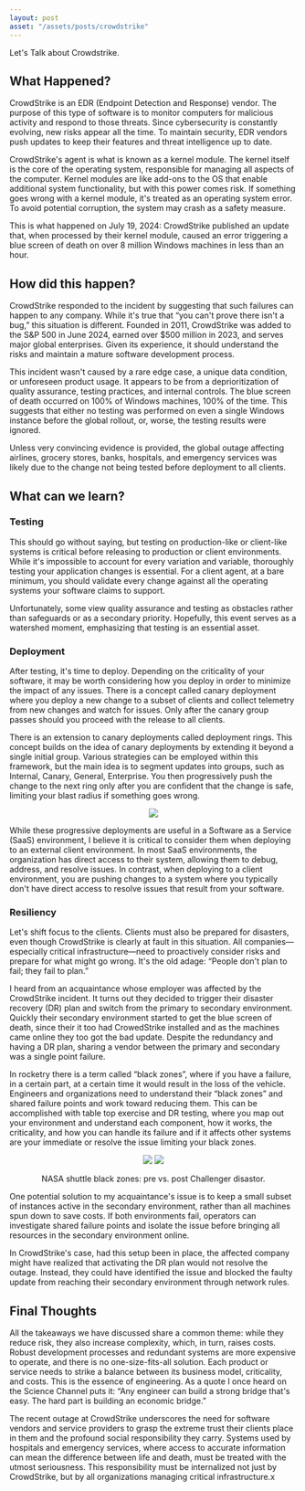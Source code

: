 ```yaml
---
layout: post
asset: "/assets/posts/crowdstrike"
---
```


Let's Talk about Crowdstrike. 

## What Happened?

CrowdStrike is an EDR (Endpoint Detection and Response) vendor. The purpose of this type of software is to monitor computers for malicious activity and respond to those threats. Since cybersecurity is constantly evolving, new risks appear all the time. To maintain security, EDR vendors push updates to keep their features and threat intelligence up to date.

CrowdStrike's agent is what is known as a kernel module. The kernel itself is the core of the operating system, responsible for managing all aspects of the computer. Kernel modules are like add-ons to the OS that enable additional system functionality, but with this power comes risk. If something goes wrong with a kernel module, it's treated as an operating system error. To avoid potential corruption, the system may crash as a safety measure.

This is what happened on July 19, 2024: CrowdStrike published an update that, when processed by their kernel module, caused an error triggering a blue screen of death on over 8 million Windows machines in less than an hour.

## How did this happen?

CrowdStrike responded to the incident by suggesting that such failures can happen to any company. While it's true that “you can't prove there isn't a bug,” this situation is different. Founded in 2011, CrowdStrike was added to the S&P 500 in June 2024, earned over $500 million in 2023, and serves major global enterprises. Given its experience, it should understand the risks and maintain a mature software development process.

This incident wasn't caused by a  rare edge case, a unique data condition, or unforeseen product usage. It appears to be from a deprioritization of quality assurance, testing practices, and internal controls. The blue screen of death occurred on 100% of Windows machines, 100% of the time. This suggests that either no testing was performed on even a single Windows instance before the global rollout, or, worse, the testing results were ignored.

Unless very convincing evidence is provided, the global outage affecting airlines, grocery stores, banks, hospitals, and emergency services was likely due to the change not being tested before deployment to all clients.

## What can we learn?

### Testing

This should go without saying, but testing on production-like or client-like systems is critical before releasing to production or client environments. While it's impossible to account for every variation and variable, thoroughly testing your application changes is essential. For a client agent, at a bare minimum, you should validate every change against all the operating systems your software claims to support. 

Unfortunately, some view quality assurance and testing as obstacles rather than safeguards or as a secondary priority. Hopefully, this event serves as a watershed moment, emphasizing that testing is an essential asset.

### Deployment

After testing, it's time to deploy. Depending on the criticality of your software, it may be worth considering how you deploy in order to minimize the impact of any issues. There is a concept called canary deployment where you deploy a new change to a subset of clients and collect telemetry from new changes and watch for issues. Only after the canary group passes should you proceed with the release to all clients.

There is an extension to canary deployments called deployment rings. This concept builds on the idea of canary deployments by extending it beyond a single initial group. Various strategies can be employed within this framework, but the main idea is to segment updates into groups, such as Internal, Canary, General, Enterprise. You then progressively push the change to the next ring only after you are confident that the change is safe, limiting your blast radius if something goes wrong.

<div style="text-align: center;">
    <img style="max-width: 70%;" src="{{ page.asset }}//deployment-rings.svg">
</div>

While these progressive deployments are useful in a Software as a Service (SaaS) environment, I believe it is critical to consider them when deploying to an external client environment. In most SaaS environments, the organization has direct access to their system, allowing them to debug, address, and resolve issues. In contrast, when deploying to a client environment, you are pushing changes to a system where you typically don't have direct access to resolve issues that result from your software.

### Resiliency

Let's shift focus to the clients. Clients must also be prepared for disasters, even though CrowdStrike is clearly at fault in this situation. All companies—especially critical infrastructure—need to proactively consider risks and prepare for what might go wrong. It's the old adage: “People don't plan to fail; they fail to plan.”

I heard from an acquaintance whose employer was affected by the CrowdStrike incident. It turns out they decided to trigger their disaster recovery (DR) plan and switch from the primary to secondary environment. Quickly their secondary environment started to get the blue screen of death, since their it too had CrowedStrike installed and as the machines came online they too got the bad update. Despite the redundancy and having a DR plan, sharing a vendor between the primary and secondary was a single point failure. 

In rocketry there is a term called “black zones”, where if you have a failure, in a certain part, at a certain time it would result in the loss of the vehicle. Engineers and organizations need to understand their “black zones” and shared failure points and work toward reducing them. This can be accomplished with table top exercise and DR testing, where you map out your environment and understand each component, how it works, the criticality, and how you can handle its failure and if it affects other systems are your immediate or resolve the issue limiting your black zones.

<div style="text-align: center;">
    <img style="max-width: 70%;" src="{{ page.asset }}//ShuttleAbortPre51L.png">
    <img style="max-width: 70%;" src="{{ page.asset }}//ShuttleAbortPost51L.png">
    <p>
        NASA shuttle black zones: pre vs. post Challenger disastor.
    </p>
</div>


One potential solution to my acquaintance's issue is to keep a small subset of instances active in the secondary environment, rather than all machines spun down to save costs. If both environments fail, operators can investigate shared failure points and isolate the issue before bringing all resources in the secondary environment online. 

In CrowdStrike's case, had this setup been in place, the affected company might have realized that activating the DR plan would not resolve the outage. Instead, they could have identified the issue and blocked the faulty update from reaching their secondary environment through network rules.

## Final Thoughts 

All the takeaways we have discussed share a common theme: while they reduce risk, they also increase complexity, which, in turn, raises costs. Robust development processes and redundant systems are more expensive to operate, and there is no one-size-fits-all solution. Each product or service needs to strike a balance between its business model, criticality, and costs. This is the essence of engineering. As a quote I once heard on the Science Channel puts it: “Any engineer can build a strong bridge that's easy. The hard part is building an economic bridge.”

The recent outage at CrowdStrike underscores the need for software vendors and service providers to grasp the extreme trust their clients place in them and the profound social responsibility they carry. Systems used by hospitals and emergency services, where access to accurate information can mean the difference between life and death, must be treated with the utmost seriousness. This responsibility must be internalized not just by CrowdStrike, but by all organizations managing critical infrastructure.x
